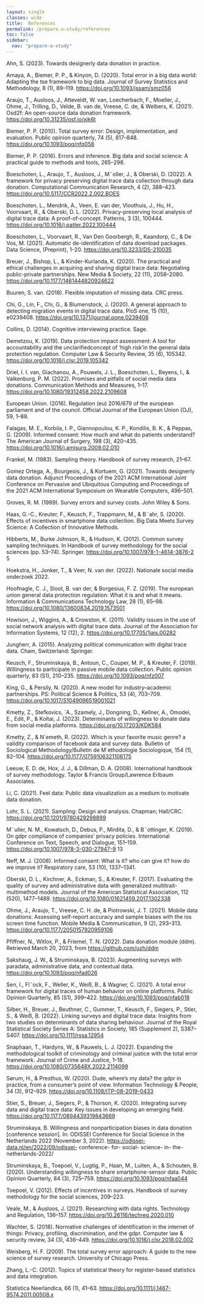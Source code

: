 ```yaml
---
layout: single
classes: wide
title:  References
permalink: /prepare-a-study/references
toc: false
sidebar:
  nav: "prepare-a-study"
---
```


Ahn, S. (2023). Towards designerly data donation in practice.

Amaya, A., Biemer, P. P., & Kinyon, D. (2020). Total error in a big data world: Adapting the tse framework to big data. Journal of Survey Statistics and Methodology, 8 (1), 89–119. https://doi.org/10.1093/jssam/smz056

Araujo, T., Ausloos, J., Atteveldt, W. van, Loecherbach, F., Moeller, J., Ohme, J., Trilling, D., Velde, B. van de, Vreese, C. de, & Welbers, K. (2021). Osd2f: An open-source data donation framework. https://doi.org/10.31235/osf.io/xjk6t

Biemer, P. P. (2010). Total survey error: Design, implementation, and evaluation. Public opinion quarterly, 74 (5), 817–848. https://doi.org/10.1093/poq/nfq058

Biemer, P. P. (2016). Errors and inference. Big data and social science: A practical guide to methods and tools, 265–298.

Boeschoten, L., Araujo, T., Ausloos, J., M¨oller, J., & Oberski, D. (2022). A framework for privacy preserving digital trace data collection through data donation. Computational Communication Research, 4 (2), 388–423. https://doi.org/10.5117/CCR2022.2.002.BOES

Boeschoten, L., Mendrik, A., Veen, E. van der, Vloothuis, J., Hu, H., Voorvaart, R., & Oberski, D. L. (2022). Privacy-preserving local analysis of digital trace data: A proof-of-concept. Patterns, 3 (3), 100444. https://doi.org/10.1016/j.patter.2022.100444

Boeschoten, L., Voorvaart, R., Van Den Goorbergh, R., Kaandorp, C., & De Vos, M. (2021). Automatic de-identification of data download packages. Data Science, (Preprint), 1–20. https://doi.org/10.3233/DS-210035

Breuer, J., Bishop, L., & Kinder-Kurlanda, K. (2020). The practical and ethical challenges in acquiring and sharing digital trace data: Negotiating public-private partnerships. New Media & Society, 22 (11), 2058–2080. https://doi.org/10.1177/1461444820924622

Buuren, S. van. (2018). Flexible imputation of missing data. CRC press.

Chi, G., Lin, F., Chi, G., & Blumenstock, J. (2020). A general approach to detecting migration events in digital trace data. PloS one, 15 (10), e0239408. https://doi.org/10.1371/journal.pone.0239408

Collins, D. (2014). Cognitive interviewing practice. Sage.

Demetzou, K. (2019). Data protection impact assessment: A tool for accountability and the unclarifiedconcept of ‘high risk’in the general data protection regulation. Computer Law & Security Review, 35 (6), 105342. https://doi.org/10.1016/j.clsr.2019.105342

Driel, I. I. van, Giachanou, A., Pouwels, J. L., Boeschoten, L., Beyens, I., & Valkenburg, P. M. (2022). Promises and pitfalls of social media data donations. Communication Methods and Measures, 1–17. https://doi.org/10.1080/19312458.2022.2109608

European Union. (2016). Regulation (eu) 2016/679 of the european parliament and of the council. Official Journal of the European Union (OJ), 59, 1–88.

Falagas, M. E., Korbila, I. P., Giannopoulou, K. P., Kondilis, B. K., & Peppas, G. (2009). Informed consent: How much and what do patients understand? The American Journal of Surgery, 198 (3), 420–435. https://doi.org/10.1016/j.amjsurg.2009.02.010

Frankel, M. (1983). Sampling theory. Handbook of survey research, 21–67.

Gomez Ortega, A., Bourgeois, J., & Kortuem, G. (2021). Towards designerly data donation. Adjunct Proceedings of the 2021 ACM International Joint Conference on Pervasive and Ubiquitous Computing and Proceedings of the 2021 ACM International Symposium on Wearable Computers, 496–501.

Groves, R. M. (1989). Survey errors and survey costs. John Wiley & Sons.

Haas, G.-C., Kreuter, F., Keusch, F., Trappmann, M., & B¨ahr, S. (2020). Effects of incentives in smartphone data collection. Big Data Meets Survey Science: A Collection of Innovative
Methods.

Hibberts, M., Burke Johnson, R., & Hudson, K. (2012). Common survey sampling techniques. In Handbook of survey methodology for the social sciences (pp. 53–74). Springer. https://doi.org/10.1007/978-1-4614-3876-2 5

Hoekstra, H., Jonker, T., & Veer, N. van der. (2022). Nationale social media onderzoek 2022.

Hoofnagle, C. J., Sloot, B. van der, & Borgesius, F. Z. (2019). The european union general data protection regulation: What it is and what it means. Information & Communications Technology Law, 28 (1), 65–98. https://doi.org/10.1080/13600834.2019.1573501


Howison, J., Wiggins, A., & Crowston, K. (2011). Validity issues in the use of social network analysis with digital trace data. Journal of the Association for Information Systems, 12 (12), 2. https://doi.org/10.17705/1jais.00282

Jungherr, A. (2015). Analyzing political communication with digital trace data. Cham, Switzerland: Springer.

Keusch, F., Struminskaya, B., Antoun, C., Couper, M. P., & Kreuter, F. (2019). Willingness to participate in passive mobile data collection. Public opinion quarterly, 83 (S1), 210–235. https://doi.org/10.1093/poq/nfz007

King, G., & Persily, N. (2020). A new model for industry–academic partnerships. PS: Political Science & Politics, 53 (4), 703–709. https://doi.org/10.1017/S1049096519001021

Kmetty, Z., Stefkovics, ´A., Szamely, J., Dongning, D., Kellner, A., Omodei, E., Edit, P., & Koltai, J. (2023). Determinants of willingness to donate data from social media platforms. https://doi.org/10.17203/KDK584

Kmetty, Z., & N´emeth, R. (2022). Which is your favorite music genre? a validity comparison of facebook data and survey data. Bulletin of Sociological Methodology/Bulletin de M´ethodologie Sociologique, 154 (1), 82–104. https://doi.org/10.1177/0759106321106175

Leeuw, E. D. de, Hox, J. J., & Dillman, D. A. (2008). International handbook of survey methodology. Taylor & Francis Group/Lawrence Erlbaum Associates.

Li, C. (2021). Feel data: Public data visualization as a medium to motivate data donation.

Lohr, S. L. (2021). Sampling: Design and analysis. Chapman; Hall/CRC. https://doi.org/10.1201/9780429298899

M¨uller, N. M., Kowatsch, D., Debus, P., Mirdita, D., & B¨ottinger, K. (2019). On gdpr compliance of companies’ privacy policies. International Conference on Text, Speech, and Dialogue, 151–159. https://doi.org/10.1007/978-3-030-27947-9 13

Neff, M. J. (2008). Informed consent: What is it? who can give it? how do we improve it? Respiratory care, 53 (10), 1337–1341.

Oberski, D. L., Kirchner, A., Eckman, S., & Kreuter, F. (2017). Evaluating the quality of survey and administrative data with generalized multitrait-multimethod models. Journal of the American Statistical Association, 112 (520), 1477–1489. https://doi.org/10.1080/01621459.2017.1302338

Ohme, J., Araujo, T., Vreese, C. H. de, & Piotrowski, J. T. (2021). Mobile data donations: Assessing self-report accuracy and sample biases with the ios screen time function. Mobile Media & Communication, 9 (2), 293–313. https://doi.org/10.1177/2050157920959106

Pfiffner, N., Witlox, P., & Friemel, T. N. (2022). Data donation module (ddm). Retrieved March 20, 2023, from https://github.com/uzh/ddm

Sakshaug, J. W., & Struminskaya, B. (2023). Augmenting surveys with paradata, administrative data, and contextual data. https://doi.org/10.1093/poq/nfad026

Sen, I., Fl¨ock, F., Weller, K., Weiß, B., & Wagner, C. (2021). A total error framework for digital traces of human behavior on online platforms. Public Opinion Quarterly, 85 (S1), 399–422. https://doi.org/10.1093/poq/nfab018

Silber, H., Breuer, J., Beuthner, C., Gummer, T., Keusch, F., Siegers, P., Stier, S., & Weiß, B. (2022). Linking surveys and digital trace data: Insights from two studies on determinants of data sharing behaviour. Journal of the Royal Statistical Society Series A: Statistics in Society, 185 (Supplement 2), S387–S407. https://doi.org/10.1111/rssa.12954

Snaphaan, T., Hardyns, W., & Pauwels, L. J. (2022). Expanding the methodological toolkit of criminology and criminal justice with the total error framework. Journal of Crime and Justice, 1–18. https://doi.org/10.1080/0735648X.2022.2114099

Sørum, H., & Presthus, W. (2020). Dude, where’s my data? the gdpr in practice, from a consumer’s point of view. Information Technology & People, 34 (3), 912–929. https://doi.org/10.1108/ITP-08-2019-0433

Stier, S., Breuer, J., Siegers, P., & Thorson, K. (2020). Integrating survey data and digital trace data: Key issues in developing an emerging field. https://doi.org/10.1177/0894439319843669

Struminskaya, B. Willingness and nonparticipation biases in data donation [conference session]. In: ODISSEI Conference for Social Science in the Netherlands 2022 (November 3, 2022). https://odissei-data.nl/en/2022/09/odissei- conference- for- social- science- in- the- netherlands-2022/

Struminskaya, B., Toepoel, V., Lugtig, P., Haan, M., Luiten, A., & Schouten, B. (2020). Understanding willingness to share smartphone-sensor data. Public Opinion Quarterly, 84 (3), 725–759. https://doi.org/10.1093/poq/nfaa044

Toepoel, V. (2012). Effects of incentives in surveys. Handbook of survey methodology for the social sciences, 209–223.

Veale, M., & Ausloos, J. (2021). Researching with data rights. Technology and Regulation, 136–157. https://doi.org/10.26116/techreg.2020.010

Wachter, S. (2018). Normative challenges of identification in the internet of things: Privacy, profiling, discrimination, and the gdpr. Computer law & security review, 34 (3), 436–449. https://doi.org/10.1016/j.clsr.2018.02.002

Weisberg, H. F. (2009). The total survey error approach: A guide to the new science of survey research. University of Chicago Press.

Zhang, L.-C. (2012). Topics of statistical theory for register-based statistics and data integration.

Statistica Neerlandica, 66 (1), 41–63. https://doi.org/10.1111/j.1467-9574.2011.00508.x
